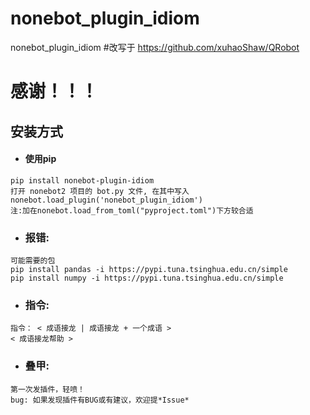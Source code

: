 # nonebot_plugin_idiom
nonebot_plugin_idiom
#改写于
https://github.com/xuhaoShaw/QRobot
# 感谢！！！

## 安装方式
- #### 使用pip
```
pip install nonebot-plugin-idiom
打开 nonebot2 项目的 bot.py 文件, 在其中写入
nonebot.load_plugin('nonebot_plugin_idiom')
注:加在nonebot.load_from_toml("pyproject.toml")下方较合适
```


- ### 报错:
```
可能需要的包
pip install pandas -i https://pypi.tuna.tsinghua.edu.cn/simple
pip install numpy -i https://pypi.tuna.tsinghua.edu.cn/simple
```

- ### 指令:
```
指令： < 成语接龙 | 成语接龙 + 一个成语 >
< 成语接龙帮助 >
```

- ### 叠甲:
```
第一次发插件，轻喷！
bug: 如果发现插件有BUG或有建议，欢迎提*Issue*
```
